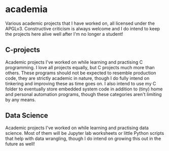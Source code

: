 # academia

Various academic projects that I have worked on, all licensed under the APGLv3. Constructive criticism is always welcome and I do intend to keep the projects here alive well after I'm no longer a student!

## C-projects
Academic projects I've worked on while learning and practising C programming. I love all projects equally, but C projects much more than others. These programs should not be expected to resemble production code, they are strictly academic in nature, though I do fully intend on tinkering and improving these as time goes on. I also intend to use my C folder to eventually store embedded system code in addition to (tiny) home and personal automation programs, though these categories aren't limiting by any means.

## Data Science
Academic projects I've worked on while learning and practising data science. Most of them will be Jupyter lab worksheets or little Python scripts that help with data wrangling, though I do intend on growing this out in the future as well!
